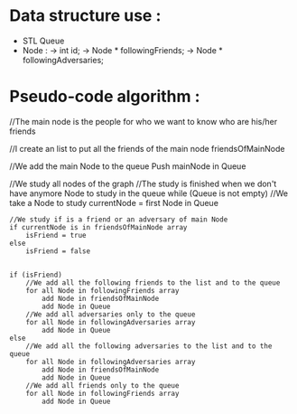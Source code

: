 # Data structure use : 
- STL Queue
- Node :    -> int id;
            -> Node * followingFriends;
            -> Node * followingAdversaries;

# Pseudo-code algorithm :
//The main node is the people for who we want to know who are his/her friends

//I create an list to put all the friends of the main node
friendsOfMainNode

//We add the main Node to the queue
Push mainNode in Queue

//We study all nodes of the graph
//The study is finished when we don't have anymore Node to study in the queue
while (Queue is not empty)
    //We take a Node to study
    currentNode = first Node in Queue

    //We study if is a friend or an adversary of main Node
    if currentNode is in friendsOfMainNode array
        isFriend = true
    else
        isFriend = false


    if (isFriend)
        //We add all the following friends to the list and to the queue
        for all Node in followingFriends array
            add Node in friendsOfMainNode
            add Node in Queue
        //We add all adversaries only to the queue
        for all Node in followingAdversaries array
            add Node in Queue
    else
        //We add all the following adversaries to the list and to the queue
        for all Node in followingAdversaries array
            add Node in friendsOfMainNode
            add Node in Queue
        //We add all friends only to the queue
        for all Node in followingFriends array
            add Node in Queue
        


